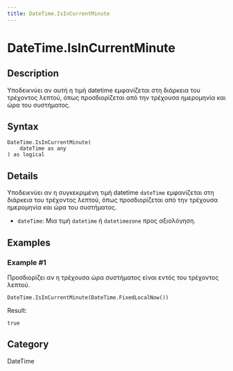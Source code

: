 ```yaml
---
title: DateTime.IsInCurrentMinute
---
```


# DateTime.IsInCurrentMinute


## Description

Υποδεικνύει αν αυτή η τιμή datetime εμφανίζεται στη διάρκεια του τρέχοντος λεπτού, όπως προσδιορίζεται από την τρέχουσα ημερομηνία και ώρα του συστήματος.


## Syntax

```powerquery
DateTime.IsInCurrentMinute(
    dateTime as any
) as logical
```


## Details

Υποδεικνύει αν η συγκεκριμένη τιμή datetime <code>dateTime</code> εμφανίζεται στη διάρκεια του τρέχοντος λεπτού, όπως προσδιορίζεται από την τρέχουσα ημερομηνία και ώρα του συστήματος.      <ul>      <li><code>dateTime</code>: Μια τιμή <code>datetime</code> ή <code>datetimezone</code> προς αξιολόγηση.</li>      </ul>


## Examples

### Example #1 
Προσδιορίζει αν η τρέχουσα ώρα συστήματος είναι εντός του τρέχοντος λεπτού.
```powerquery
DateTime.IsInCurrentMinute(DateTime.FixedLocalNow())
```

Result: 
```powerquery
true
```




## Category
DateTime
